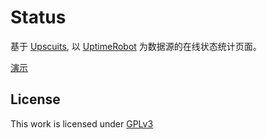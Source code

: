 Status
======

基于 [Upscuits](https://github.com/digibart/upscuits), 以 [UptimeRobot](https://uptimerobot.com/) 为数据源的在线状态统计页面。

[演示](http://status.cqp.cc)

## License

This work is licensed under [GPLv3](https://github.com/Coxxs/status/blob/master/LICENSE)